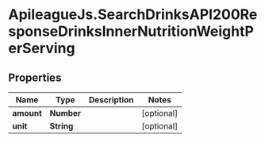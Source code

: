 # ApileagueJs.SearchDrinksAPI200ResponseDrinksInnerNutritionWeightPerServing

## Properties

Name | Type | Description | Notes
------------ | ------------- | ------------- | -------------
**amount** | **Number** |  | [optional] 
**unit** | **String** |  | [optional] 


